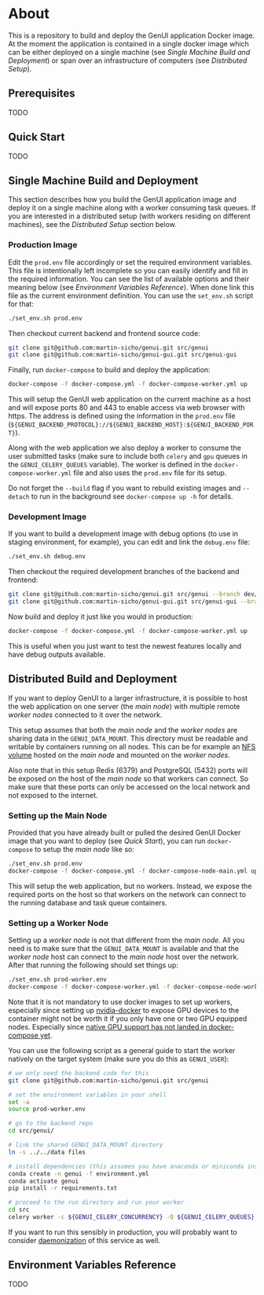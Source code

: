 # About

This is a repository to build and deploy the GenUI application Docker image. At the moment the application is contained in a single docker image which can be either deployed on a single machine (see *Single Machine Build and Deployment*) or span over an infrastructure of computers (see *Distributed Setup*).

## Prerequisites

TODO

## Quick Start

TODO

## Single Machine Build and Deployment

This section describes how you build the GenUI application image and deploy it on a single machine along with a worker consuming task queues. If you are interested in a distributed setup (with workers residing on different machines), see the *Distributed Setup* section below. 

### Production Image

Edit the `prod.env` file accordingly or set the required environment variables. This file is intentionally left incomplete so you can easily identify and fill in the required information. You can see the list of available options and their meaning below (see *Environment Variables Reference*). When done link this file as the current environment definition. You can use the `set_env.sh` script for that:

```bash
./set_env.sh prod.env
```

Then checkout current backend and frontend source code:

```bash
git clone git@github.com:martin-sicho/genui.git src/genui
git clone git@github.com:martin-sicho/genui-gui.git src/genui-gui
```

Finally, run `docker-compose` to build and deploy the application:

```bash
docker-compose -f docker-compose.yml -f docker-compose-worker.yml up
```

This will setup the GenUI web application on the current machine as a host and will expose ports 80 and 443 to enable access via web browser with https. The address is defined using the information in the `prod.env` file (`${GENUI_BACKEND_PROTOCOL}://${GENUI_BACKEND_HOST}:${GENUI_BACKEND_PORT}`).

Along with the web application we also deploy a worker to consume the user submitted tasks (make sure to include both `celery` and `gpu` queues in the `GENUI_CELERY_QUEUES` variable). The worker is defined in the `docker-compose-worker.yml` file and also uses the `prod.env` file for its setup.

Do not forget the `--build` flag if you want to rebuild existing images and `--detach` to run in the background see `docker-compose up -h` for details.

### Development Image

If you want to build a development image with debug options (to use in staging environment, for example), you can edit and link the `debug.env` file:

```bash
./set_env.sh debug.env
```

Then checkout the required development branches of the backend and frontend:

```bash
git clone git@github.com:martin-sicho/genui.git src/genui --branch dev/master
git clone git@github.com:martin-sicho/genui-gui.git src/genui-gui --branch dev/master
```

Now build and deploy it just like you would in production:

```bash
docker-compose -f docker-compose.yml -f docker-compose-worker.yml up
```

This is useful when you just want to test the newest features locally and have debug outputs available.

## Distributed Build and Deployment

If you want to deploy GenUI to a larger infrastructure, it is possible to host the web application on one server (the *main node*) with multiple remote *worker nodes* connected to it over the network.

This setup assumes that both the *main node* and the *worker nodes* are sharing data in the `GENUI_DATA_MOUNT`. This directory must be readable and writable by containers running on all nodes. This can be for example an [NFS volume](https://wiki.archlinux.org/index.php/NFS) hosted on the *main node* and mounted on the *worker nodes*.

Also note that in this setup Redis (6379) and PostgreSQL (5432) ports will be exposed on the host of the *main node* so that workers can connect. So make sure that these ports can only be accessed on the local network and not exposed to the internet.

### Setting up the Main Node

Provided that you have already built or pulled the desired GenUI Docker image that you want to deploy (see *Quick Start*), you can run `docker-compose` to setup the *main node* like so:

```bash
./set_env.sh prod.env
docker-compose -f docker-compose.yml -f docker-compose-node-main.yml up
```

This will setup the web application, but no workers. Instead, we expose the required ports on the host so that workers on the network can connect to the running database and task queue containers.

### Setting up a Worker Node

Setting up a *worker node* is not that different from the *main node*. All you need is to make sure that the `GENUI_DATA_MOUNT` is available and that the *worker node* host can connect to the *main node* host over the network. After that running the following should set things up:

```bash
./set_env.sh prod-worker.env
docker-compose -f docker-compose-worker.yml -f docker-compose-node-worker.yml up
```

Note that it is not mandatory to use docker images to set up workers, especially since setting up [nvidia-docker](https://github.com/NVIDIA/nvidia-docker) to expose GPU devices to the container might not be worth it if you only have one or two GPU equipped nodes. Especially since [native GPU support has not landed in docker-compose yet](https://github.com/docker/compose/issues/6691). 

You can use the following script as a general guide to start the worker natively on the target system (make sure you do this as `GENUI_USER`):

```bash
# we only need the backend code for this
git clone git@github.com:martin-sicho/genui.git src/genui

# set the environment variables in your shell
set -a
source prod-worker.env

# go to the backend repo
cd src/genui/

# link the shared GENUI_DATA_MOUNT directory
ln -s ../../data files

# install dependencies (this assumes you have anaconda or miniconda installed and available in your PATH)
conda create -n genui -f environment.yml
conda activate genui
pip install -r requirements.txt

# proceed to the run directory and run your worker
cd src
celery worker -c ${GENUI_CELERY_CONCURRENCY} -Q ${GENUI_CELERY_QUEUES} -E -A genui --loglevel=info --hostname ${GENUI_CELERY_NAME}@%h
```

If you want to run this sensibly in production, you will probably want to consider [daemonization](https://docs.celeryproject.org/en/stable/userguide/daemonizing.html) of this service as well.

## Environment Variables Reference

TODO